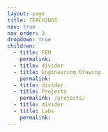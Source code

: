 ```yaml
---
layout: page
title: TEACHINGS
nav: true
nav_order: 3
dropdown: true
children:
  - title: FEM
    permalink: 
  - title: divider
  - title: Engineering Drawing
    permalink: 
  - title: divider
  - title: Projects
    permalink: /projects/
  - title: divider
  - title: Labs
    permalink: 
---
```


